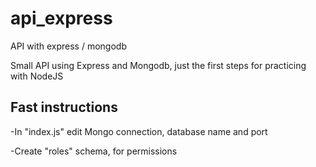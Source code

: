 # api_express
API with express / mongodb

Small API using Express and Mongodb, just the first steps for practicing with NodeJS

## Fast instructions
-In "index.js" edit Mongo connection, database name and port

-Create "roles" schema, for permissions